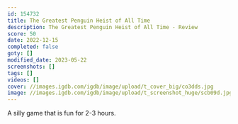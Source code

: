 ```yaml
---
id: 154732
title: The Greatest Penguin Heist of All Time
description: The Greatest Penguin Heist of All Time - Review
score: 50
date: 2022-12-15
completed: false
goty: []
modified_date: 2023-05-22
screenshots: []
tags: []
videos: []
cover: //images.igdb.com/igdb/image/upload/t_cover_big/co3dds.jpg
image: //images.igdb.com/igdb/image/upload/t_screenshot_huge/scb09d.jpg
---
```

A silly game that is fun for 2-3 hours.